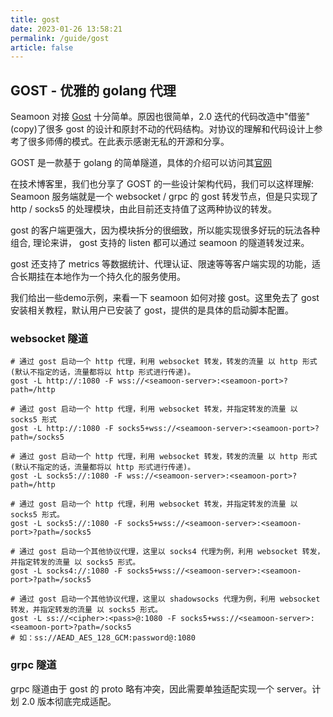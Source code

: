 ```yaml
---
title: gost
date: 2023-01-26 13:58:21
permalink: /guide/gost
article: false
---
```


## GOST - 优雅的 golang 代理

Seamoon 对接 [Gost](https://github.com/go-gost/gost) 十分简单。原因也很简单，2.0 迭代的代码改造中"借鉴"(copy)了很多 gost 的设计和原封不动的代码结构。对协议的理解和代码设计上参考了很多师傅的模式。在此表示感谢无私的开源和分享。

GOST 是一款基于 golang 的简单隧道，具体的介绍可以访问其[官网](https://gost.run)

在技术博客里，我们也分享了 GOST 的一些设计架构代码，我们可以这样理解: Seamoon 服务端就是一个 websocket / grpc 的 gost 转发节点，但是只实现了 http / socks5 的处理模块，由此目前还支持值了这两种协议的转发。

gost 的客户端更强大，因为模块拆分的很细致，所以能实现很多好玩的玩法各种组合, 理论来讲， gost 支持的 listen 都可以通过 seamoon 的隧道转发过来。

gost 还支持了 metrics 等数据统计、代理认证、限速等等客户端实现的功能，适合长期挂在本地作为一个持久化的服务使用。

我们给出一些demo示例，来看一下 seamoon 如何对接 gost。这里免去了 gost 安装相关教程，默认用户已安装了 gost，提供的是具体的启动脚本配置。

### websocket 隧道

<code-group>
<code-block title="gost-http + seamoon-websocket(http)" active>

```shell
# 通过 gost 启动一个 http 代理，利用 websocket 转发，转发的流量 以 http 形式(默认不指定的话，流量都将以 http 形式进行传递)。
gost -L http://:1080 -F wss://<seamoon-server>:<seamoon-port>?path=/http
```

</code-block>

<code-block title="gost-http + seamoon-websocket(socks5)">

```shell
# 通过 gost 启动一个 http 代理，利用 websocket 转发，并指定转发的流量 以 socks5 形式
gost -L http://:1080 -F socks5+wss://<seamoon-server>:<seamoon-port>?path=/socks5
```

</code-block>

<code-block title="gost-socks5 + seamoon-websocket(http)">

```shell
# 通过 gost 启动一个 http 代理，利用 websocket 转发，转发的流量 以 http 形式(默认不指定的话，流量都将以 http 形式进行传递)。
gost -L socks5://:1080 -F wss://<seamoon-server>:<seamoon-port>?path=/http
```

</code-block>

<code-block title="gost-socks5 + seamoon-websocket(socks5)">

```shell
# 通过 gost 启动一个 http 代理，利用 websocket 转发，并指定转发的流量 以 socks5 形式。
gost -L socks5://:1080 -F socks5+wss://<seamoon-server>:<seamoon-port>?path=/socks5
```

</code-block>

<code-block title="gost-socks4 + seamoon-websocket(socks5)">

```shell
# 通过 gost 启动一个其他协议代理，这里以 socks4 代理为例，利用 websocket 转发，并指定转发的流量 以 socks5 形式。
gost -L socks4://:1080 -F socks5+wss://<seamoon-server>:<seamoon-port>?path=/socks5
```
</code-block>

<code-block title="gost-shadowsocks + seamoon-websocket(socks5)">

```shell
# 通过 gost 启动一个其他协议代理，这里以 shadowsocks 代理为例，利用 websocket 转发，并指定转发的流量 以 socks5 形式。
gost -L ss://<cipher>:<pass>@:1080 -F socks5+wss://<seamoon-server>:<seamoon-port>?path=/socks5
# 如：ss://AEAD_AES_128_GCM:password@:1080
```

</code-block>

</code-group>

### grpc 隧道

grpc 隧道由于 gost 的 proto 略有冲突，因此需要单独适配实现一个 server。计划 2.0 版本彻底完成适配。

